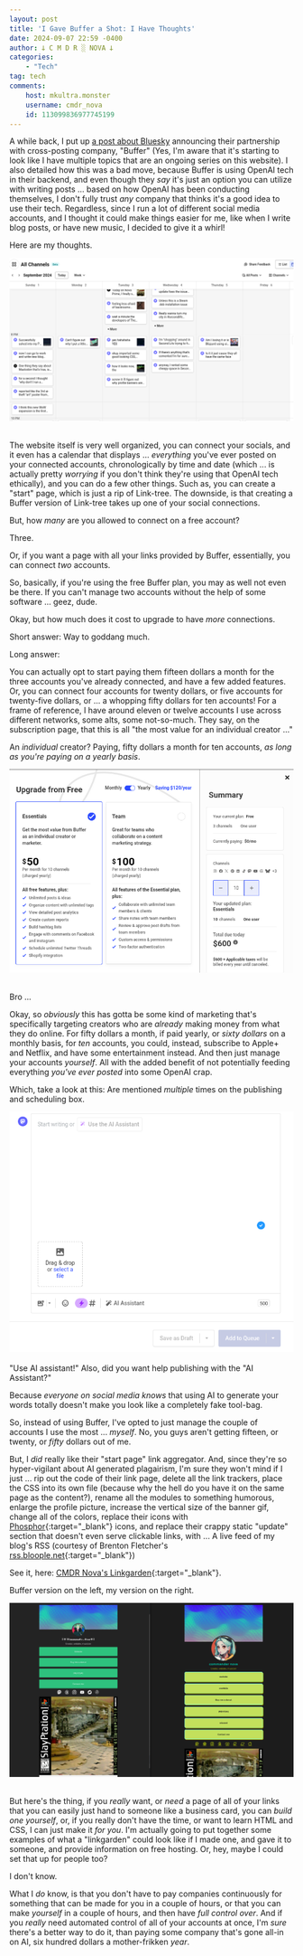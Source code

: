 ```yaml
---
layout: post
title: 'I Gave Buffer a Shot: I Have Thoughts'
date: 2024-09-07 22:59 -0400
author: 𐕣 C M D R ░ NOVA 𐕣
categories:
    - "Tech"
tag: tech
comments:
    host: mkultra.monster
    username: cmdr_nova
    id: 113099836977745199
---
```

A while back, I put up <a href="/social media/2024/07/31/bluesky-part-3-all-your-data-are-belong-to-us">a post about Bluesky</a> announcing their partnership with cross-posting company, "Buffer" (Yes, I'm aware that it's starting to look like I have multiple topics that are an ongoing series on this website). I also detailed how this was a bad move, because Buffer is using OpenAI tech in their backend, and even though they *say* it's just an option you can utilize with writing posts ... based on how OpenAI has been conducting themselves, I don't fully trust *any* company that thinks it's a good idea to use their tech. Regardless, since I run a lot of different social media accounts, and I thought it could make things easier for me, like when I write blog posts, or have new music, I decided to give it a whirl!

Here are my thoughts.

<center>
<img src="/img/posts/buffer2/posts.png" alt="screen from the Buffer website, showcasing organized posts I've made across Mastodon on a calendar.">
</center>
<br />

The website itself is very well organized, you can connect your socials, and it even has a calendar that displays ... *everything* you've ever posted on your connected accounts, chronologically by time and date (which ... is actually pretty *worrying* if you don't think they're using that OpenAI tech ethically), and you can do a few other things. Such as, you can create a "start" page, which is just a rip of Link-tree. The downside, is that creating a Buffer version of Link-tree takes up one of your social connections.

But, how *many* are you allowed to connect on a free account?

Three.

Or, if you want a page with all your links provided by Buffer, essentially, you can connect *two* accounts.

So, basically, if you're using the free Buffer plan, you may as well not even be there. If you can't manage two accounts without the help of some software ... geez, dude.

Okay, but how much does it cost to upgrade to have *more* connections.

Short answer: Way to goddang much.

Long answer: 

You can actually opt to start paying them fifteen dollars a month for the three accounts you've already connected, and have a few added features. Or, you can connect four accounts for twenty dollars, or five accounts for twenty-five dollars, or ... a whopping fifty dollars for ten accounts! For a frame of reference, I have around eleven or twelve accounts I use across different networks, some alts, some not-so-much. They say, on the subscription page, that this is all "the most value for an individual creator ..."

An *individual* creator? Paying, fifty dollars a month for ten accounts, *as long as you're paying on a yearly basis*.

<center>
<img src="/img/posts/buffer2/value.png" alt="A screenshot from the Buffer website depicting having to paying 600 dollars total, or 50 dollars a month, for the ability to connect 10 accounts to their service.">
</center>
<br />

Bro ... 

Okay, so *obviously* this has gotta be some kind of marketing that's specifically targeting creators who are *already* making money from what they do online. For fifty dollars a month, if paid yearly, or *sixty dollars* on a monthly basis, for *ten* accounts, you could, instead, subscribe to Apple+ and Netflix, and have some entertainment instead. And then just manage your accounts *yourself*. All with the added benefit of not potentially feeding everything *you've ever posted* into some OpenAI crap.

Which, take a look at this: Are mentioned *multiple* times on the publishing and scheduling box.

<center>
<img src="/img/posts/buffer2/ai.png" alt="A screenshot from the Buffer website's publishing window, depicting their AI assistant being mentioned twice just pixels away from each other.">
</center>
<br />
"Use AI assistant!" Also, did you want help publishing with the "AI Assistant?"

Because *everyone on social media knows* that using AI to generate your words totally doesn't make you look like a completely fake tool-bag.

So, instead of using Buffer, I've opted to just manage the couple of accounts I use the most ... *myself*. No, you guys aren't getting fifteen, or twenty, or *fifty* dollars out of me.

But, I *did* really like their "start page" link aggregator. And, since they're so hyper-vigilant about AI generated plagairism, I'm sure they won't mind if I just ... rip out the code of their link page, delete all the link trackers, place the CSS into its own file (because why the hell do you have it on the same page as the content?), rename all the modules to something humorous, enlarge the profile picture, increase the vertical size of the banner gif, change all of the colors, replace their icons with [Phosphor](https://phosphoricons.com){:target="_blank"} icons, and replace their crappy static "update" section that doesn't even serve clickable links, with ... A live feed of my blog's RSS (courtesy of Brenton Fletcher's [rss.bloople.net](https://rss.bloople.net){:target="_blank"})

See it, here: [CMDR Nova's Linkgarden](https://nova.mkultra.monster/linkgarden/){:target="_blank"}.

Buffer version on the left, my version on the right.

<center>
<img src="/img/posts/buffer2/links.png" alt="A screenshot of Buffer's link page versus my link page, styled similar, but also completely different.">
</center>
<br />

But here's the thing, if you *really* want, or *need* a page of all of your links that you can easily just hand to someone like a business card, you can *build one yourself*, or, if you really don't have the time, or want to learn HTML and CSS, I can just make it *for you*. I'm actually going to put together some examples of what a "linkgarden" could look like if I made one, and gave it to someone, and provide information on free hosting. Or, hey, maybe I could set that up for people too?

I don't know.

What I *do* know, is that you don't have to pay companies continuously for something that can be made for you in a couple of hours, or that you can make *yourself* in a couple of hours, and then have *full control over*. And if you *really* need automated control of all of your accounts at once, I'm *sure* there's a better way to do it, than paying some company that's gone all-in on AI, six hundred dollars a mother-frikken *year*.